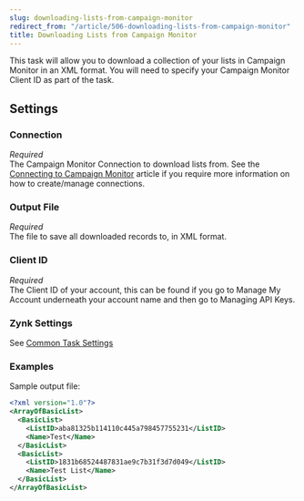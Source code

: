 ```yaml
---
slug: downloading-lists-from-campaign-monitor
redirect_from: "/article/506-downloading-lists-from-campaign-monitor"
title: Downloading Lists from Campaign Monitor
---
```

This task will allow you to download a collection of your lists in Campaign Monitor in an XML format. You will need to specify your Campaign Monitor Client ID as part of the task.

## Settings
### Connection
_Required_  
The Campaign Monitor Connection to download lists from.  See the [Connecting to Campaign Monitor](connecting-to-campaign-monitor) article if you require more information on how to create/manage connections.

### Output File
_Required_  
The file to save all downloaded records to, in XML format.

### Client ID
_Required_  
The Client ID of your account, this can be found if you go to Manage My Account underneath your account name and then go to Managing API Keys.

### Zynk Settings
See [Common Task Settings](common-task-settings)

### Examples
Sample output file:

```xml
<?xml version="1.0"?>
<ArrayOfBasicList>
  <BasicList>
    <ListID>aba81325b114110c445a798457755231</ListID>
    <Name>Test</Name>
  </BasicList>
  <BasicList>
    <ListID>1831b68524487831ae9c7b31f3d7d049</ListID>
    <Name>Test List</Name>
  </BasicList>
</ArrayOfBasicList>
```